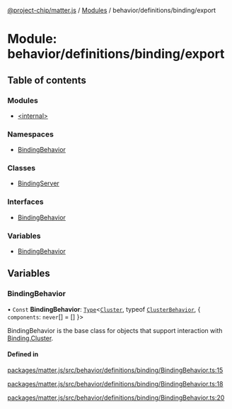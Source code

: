 [@project-chip/matter.js](../README.md) / [Modules](../modules.md) / behavior/definitions/binding/export

# Module: behavior/definitions/binding/export

## Table of contents

### Modules

- [\<internal\>](behavior_definitions_binding_export._internal_.md)

### Namespaces

- [BindingBehavior](behavior_definitions_binding_export.BindingBehavior.md)

### Classes

- [BindingServer](../classes/behavior_definitions_binding_export.BindingServer.md)

### Interfaces

- [BindingBehavior](../interfaces/behavior_definitions_binding_export.BindingBehavior-1.md)

### Variables

- [BindingBehavior](behavior_definitions_binding_export.md#bindingbehavior)

## Variables

### BindingBehavior

• `Const` **BindingBehavior**: [`Type`](../interfaces/behavior_cluster_export.ClusterBehavior.Type.md)\<[`Cluster`](../interfaces/cluster_export.Binding.Cluster.md), typeof [`ClusterBehavior`](behavior_cluster_export.ClusterBehavior.md), \{ `components`: `never`[] = [] }\>

BindingBehavior is the base class for objects that support interaction with [Binding.Cluster](cluster_export.Binding.md#cluster).

#### Defined in

[packages/matter.js/src/behavior/definitions/binding/BindingBehavior.ts:15](https://github.com/project-chip/matter.js/blob/6d3b6a5d957d88a9231d6ecab4bb41f8133112be/packages/matter.js/src/behavior/definitions/binding/BindingBehavior.ts#L15)

[packages/matter.js/src/behavior/definitions/binding/BindingBehavior.ts:18](https://github.com/project-chip/matter.js/blob/6d3b6a5d957d88a9231d6ecab4bb41f8133112be/packages/matter.js/src/behavior/definitions/binding/BindingBehavior.ts#L18)

[packages/matter.js/src/behavior/definitions/binding/BindingBehavior.ts:20](https://github.com/project-chip/matter.js/blob/6d3b6a5d957d88a9231d6ecab4bb41f8133112be/packages/matter.js/src/behavior/definitions/binding/BindingBehavior.ts#L20)
